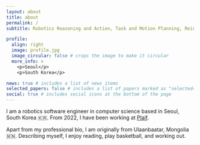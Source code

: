 ```yaml
---
layout: about
title: about
permalink: /
subtitle: Robotics Reasoning and Action, Task and Motion Planning, Reinforcement Learning

profile:
  align: right
  image: profile.jpg
  image_circular: false # crops the image to make it circular
  more_info: >
    <p>Seoul</p>
    <p>South Korea</p>

news: true # includes a list of news items
selected_papers: false # includes a list of papers marked as "selected={true}"
social: true # includes social icons at the bottom of the page
---
```


I am a robotics software engineer in computer science based in Seoul, South Korea 🇰🇷.
From 2022, I have been working at [Plaif](http://www.plaif.com).

Apart from my professional bio, I am originally from Ulaanbaatar, Mongolia 🇲🇳.
Describing myself, I enjoy reading, play basketball, and working out.
